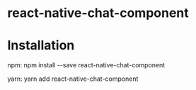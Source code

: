 # react-native-chat-component

# Installation

npm: npm install --save react-native-chat-component

yarn: yarn add react-native-chat-component
